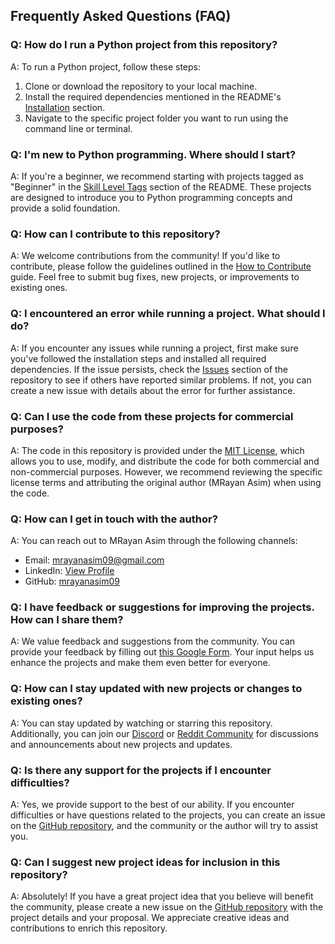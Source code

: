 ## Frequently Asked Questions (FAQ)

### Q: How do I run a Python project from this repository?

A: To run a Python project, follow these steps:

1. Clone or download the repository to your local machine.
2. Install the required dependencies mentioned in the README's [Installation](#installation) section.
3. Navigate to the specific project folder you want to run using the command line or terminal.

### Q: I'm new to Python programming. Where should I start?

A: If you're a beginner, we recommend starting with projects tagged as "Beginner" in the [Skill Level Tags](#skill-level-tags) section of the README. These projects are designed to introduce you to Python programming concepts and provide a solid foundation.

### Q: How can I contribute to this repository?

A: We welcome contributions from the community! If you'd like to contribute, please follow the guidelines outlined in the [How to Contribute](CONTRIBUTING.md) guide. Feel free to submit bug fixes, new projects, or improvements to existing ones.

### Q: I encountered an error while running a project. What should I do?

A: If you encounter any issues while running a project, first make sure you've followed the installation steps and installed all required dependencies. If the issue persists, check the [Issues](https://github.com/mrayanasim09/python-projects/issues) section of the repository to see if others have reported similar problems. If not, you can create a new issue with details about the error for further assistance.

### Q: Can I use the code from these projects for commercial purposes?

A: The code in this repository is provided under the [MIT License](LICENSE), which allows you to use, modify, and distribute the code for both commercial and non-commercial purposes. However, we recommend reviewing the specific license terms and attributing the original author (MRayan Asim) when using the code.

### Q: How can I get in touch with the author?

A: You can reach out to MRayan Asim through the following channels:
- Email: [mrayanasim09@gmail.com](mailto:mrayanasim09@gmail.com)
- LinkedIn: [View Profile](https://www.linkedin.com/in/mrayan-asim-044836275/)
- GitHub: [mrayanasim09](https://github.com/mrayanasim09)

### Q: I have feedback or suggestions for improving the projects. How can I share them?

A: We value feedback and suggestions from the community. You can provide your feedback by filling out [this Google Form](https://forms.gle/SzJ4VA1zWZ3ehqGC6). Your input helps us enhance the projects and make them even better for everyone.

### Q: How can I stay updated with new projects or changes to existing ones?

A: You can stay updated by watching or starring this repository. Additionally, you can join our [Discord](https://discord.gg/uRfXYjub) or [Reddit Community](https://www.reddit.com/r/Python_projects_rayan/) for discussions and announcements about new projects and updates.

### Q: Is there any support for the projects if I encounter difficulties?

A: Yes, we provide support to the best of our ability. If you encounter difficulties or have questions related to the projects, you can create an issue on the [GitHub repository](https://github.com/mrayanasim09/python-projects/issues), and the community or the author will try to assist you.

### Q: Can I suggest new project ideas for inclusion in this repository?

A: Absolutely! If you have a great project idea that you believe will benefit the community, please create a new issue on the [GitHub repository](https://github.com/mrayanasim09/python-projects/issues) with the project details and your proposal. We appreciate creative ideas and contributions to enrich this repository.
